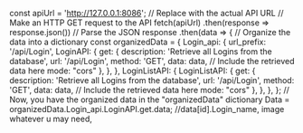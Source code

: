 const apiUrl = 'http://127.0.0.1:8086'; // Replace with the actual API URL
        // Make an HTTP GET request to the API
fetch(apiUrl)
    .then(response => response.json()) // Parse the JSON response
    .then(data => {
        // Organize the data into a dictionary
        const organizedData = {
            Login_api: {
                url_prefix: '/api/Login',
                LoginAPI: {
                    get: {
                        description: 'Retrieve all Logins from the database',
                        url: '/api/Login',
                        method: 'GET',
                        data: data, // Include the retrieved data here
                        mode: "cors"
                    },
                },
            },
            LoginListAPI: {
                LoginListAPI: {
                    get: {
                        description: 'Retrieve all Logins from the database',
                        url: '/api/Login',
                        method: 'GET',
                        data: data, // Include the retrieved data here
                        mode: "cors"
                    },
                },
            },
        };
        // Now, you have the organized data in the "organizedData" dictionary
        Data = organizedData.Login_api.LoginAPI.get.data; //data[id].Login_name, image whatever u may need,